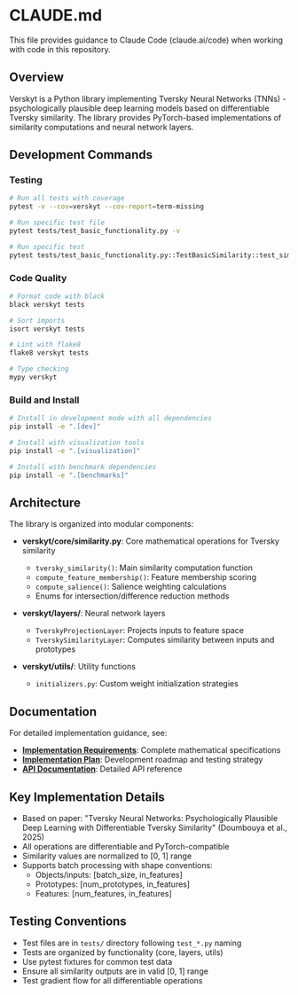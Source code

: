 # CLAUDE.md

This file provides guidance to Claude Code (claude.ai/code) when working with code in this repository.

## Overview

Verskyt is a Python library implementing Tversky Neural Networks (TNNs) - psychologically plausible deep learning models based on differentiable Tversky similarity. The library provides PyTorch-based implementations of similarity computations and neural network layers.

## Development Commands

### Testing
```bash
# Run all tests with coverage
pytest -v --cov=verskyt --cov-report=term-missing

# Run specific test file
pytest tests/test_basic_functionality.py -v

# Run specific test
pytest tests/test_basic_functionality.py::TestBasicSimilarity::test_similarity_shape -v
```

### Code Quality
```bash
# Format code with black
black verskyt tests

# Sort imports
isort verskyt tests

# Lint with flake8
flake8 verskyt tests

# Type checking
mypy verskyt
```

### Build and Install
```bash
# Install in development mode with all dependencies
pip install -e ".[dev]"

# Install with visualization tools
pip install -e ".[visualization]"

# Install with benchmark dependencies
pip install -e ".[benchmarks]"
```

## Architecture

The library is organized into modular components:

- **verskyt/core/similarity.py**: Core mathematical operations for Tversky similarity
  - `tversky_similarity()`: Main similarity computation function
  - `compute_feature_membership()`: Feature membership scoring
  - `compute_salience()`: Salience weighting calculations
  - Enums for intersection/difference reduction methods

- **verskyt/layers/**: Neural network layers
  - `TverskyProjectionLayer`: Projects inputs to feature space
  - `TverskySimilarityLayer`: Computes similarity between inputs and prototypes

- **verskyt/utils/**: Utility functions
  - `initializers.py`: Custom weight initialization strategies

## Documentation

For detailed implementation guidance, see:
- **[Implementation Requirements](docs/requirements/tnn-specification.md)**: Complete mathematical specifications
- **[Implementation Plan](docs/implementation/plan.md)**: Development roadmap and testing strategy
- **[API Documentation](docs/api/)**: Detailed API reference

## Key Implementation Details

- Based on paper: "Tversky Neural Networks: Psychologically Plausible Deep Learning with Differentiable Tversky Similarity" (Doumbouya et al., 2025)
- All operations are differentiable and PyTorch-compatible
- Similarity values are normalized to [0, 1] range
- Supports batch processing with shape conventions:
  - Objects/inputs: [batch_size, in_features]
  - Prototypes: [num_prototypes, in_features]
  - Features: [num_features, in_features]

## Testing Conventions

- Test files are in `tests/` directory following `test_*.py` naming
- Tests are organized by functionality (core, layers, utils)
- Use pytest fixtures for common test data
- Ensure all similarity outputs are in valid [0, 1] range
- Test gradient flow for all differentiable operations